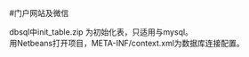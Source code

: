 #门户网站及微信    
    
dbsql中init_table.zip 为初始化表，只适用与mysql。   
用Netbeans打开项目，META-INF/context.xml为数据库连接配置。
